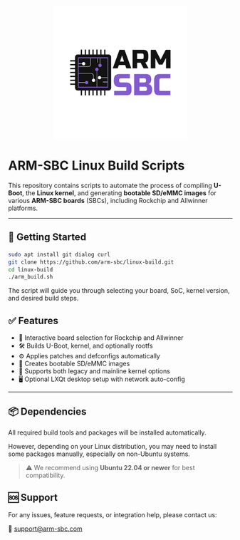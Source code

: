 <p align="center">
  <img src="https://github.com/arm-sbc/binaries/raw/4c90a82d521facf25e208e4319aa818ec815b6f4/ARM_SBC_LOGO.jpg" alt="ARM-SBC Logo" width="300"/>
</p>

# ARM-SBC Linux Build Scripts

This repository contains scripts to automate the process of compiling **U-Boot**, the **Linux kernel**, and generating **bootable SD/eMMC images** for various **ARM-SBC boards** (SBCs), including Rockchip and Allwinner platforms.

---

## 🚀 Getting Started

```bash
sudo apt install git dialog curl
git clone https://github.com/arm-sbc/linux-build.git
cd linux-build
./arm_build.sh
```

The script will guide you through selecting your board, SoC, kernel version, and desired build steps.

## ✅ Features

- 🌟 Interactive board selection for Rockchip and Allwinner
- 🛠️ Builds U-Boot, kernel, and optionally rootfs
- ⚙️ Applies patches and defconfigs automatically
- 💾 Creates bootable SD/eMMC images
- 🐧 Supports both legacy and mainline kernel options
- 🖥️ Optional LXQt desktop setup with network auto-config

---

## 📦 Dependencies

All required build tools and packages will be installed automatically.

However, depending on your Linux distribution, you may need to install some packages manually, especially on non-Ubuntu systems.

> ⚠️ We recommend using **Ubuntu 22.04 or newer** for best compatibility.


## 🆘 Support
For any issues, feature requests, or integration help, please contact us:

📧 support@arm-sbc.com
